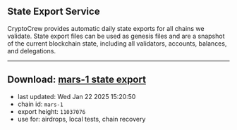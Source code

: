 ## State Export Service
CryptoCrew provides automatic daily state exports for all chains we validate. State export files can be used as genesis files and are a snapshot of the current blockchain state, including all validators, accounts, balances, and delegations.

---
**Download: [mars-1 state export](https://ccv-s3.nbg1.your-objectstorage.com/SERVICE/mars/mars-1_export_11037076.json)**
---

- last updated: Wed Jan 22 2025 15:20:50
- chain id: `mars-1`
- export height: `11037076`
- use for: airdrops, local tests, chain recovery
